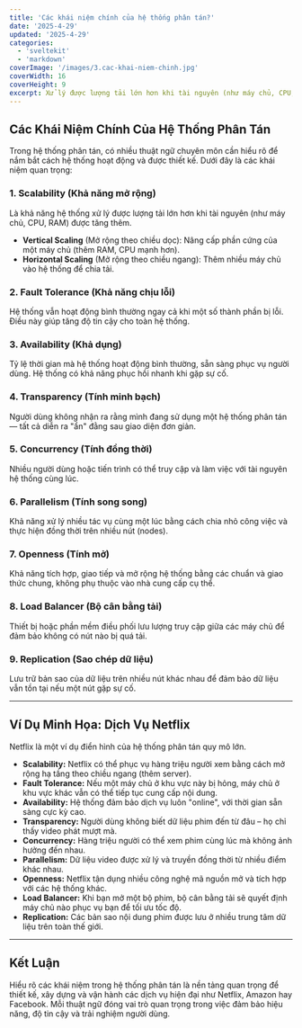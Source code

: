 ```yaml
---
title: 'Các khái niệm chính của hệ thống phân tán?'
date: '2025-4-29'
updated: '2025-4-29'
categories:
  - 'sveltekit'
  - 'markdown'
coverImage: '/images/3.cac-khai-niem-chinh.jpg'
coverWidth: 16
coverHeight: 9
excerpt: Xử lý được lượng tải lớn hơn khi tài nguyên (như máy chủ, CPU, RAM) được tăng...
---
```


## Các Khái Niệm Chính Của Hệ Thống Phân Tán

Trong hệ thống phân tán, có nhiều thuật ngữ chuyên môn cần hiểu rõ để nắm bắt cách hệ thống hoạt động và được thiết kế. Dưới đây là các khái niệm quan trọng:

### 1. Scalability (Khả năng mở rộng)

Là khả năng hệ thống xử lý được lượng tải lớn hơn khi tài nguyên (như máy chủ, CPU, RAM) được tăng thêm.

- **Vertical Scaling** (Mở rộng theo chiều dọc): Nâng cấp phần cứng của một máy chủ (thêm RAM, CPU mạnh hơn).
- **Horizontal Scaling** (Mở rộng theo chiều ngang): Thêm nhiều máy chủ vào hệ thống để chia tải.

### 2. Fault Tolerance (Khả năng chịu lỗi)

Hệ thống vẫn hoạt động bình thường ngay cả khi một số thành phần bị lỗi. Điều này giúp tăng độ tin cậy cho toàn hệ thống.

### 3. Availability (Khả dụng)

Tỷ lệ thời gian mà hệ thống hoạt động bình thường, sẵn sàng phục vụ người dùng. Hệ thống có khả năng phục hồi nhanh khi gặp sự cố.

### 4. Transparency (Tính minh bạch)

Người dùng không nhận ra rằng mình đang sử dụng một hệ thống phân tán — tất cả diễn ra "ẩn" đằng sau giao diện đơn giản.

### 5. Concurrency (Tính đồng thời)

Nhiều người dùng hoặc tiến trình có thể truy cập và làm việc với tài nguyên hệ thống cùng lúc.

### 6. Parallelism (Tính song song)

Khả năng xử lý nhiều tác vụ cùng một lúc bằng cách chia nhỏ công việc và thực hiện đồng thời trên nhiều nút (nodes).

### 7. Openness (Tính mở)

Khả năng tích hợp, giao tiếp và mở rộng hệ thống bằng các chuẩn và giao thức chung, không phụ thuộc vào nhà cung cấp cụ thể.

### 8. Load Balancer (Bộ cân bằng tải)

Thiết bị hoặc phần mềm điều phối lưu lượng truy cập giữa các máy chủ để đảm bảo không có nút nào bị quá tải.

### 9. Replication (Sao chép dữ liệu)

Lưu trữ bản sao của dữ liệu trên nhiều nút khác nhau để đảm bảo dữ liệu vẫn tồn tại nếu một nút gặp sự cố.

---

## Ví Dụ Minh Họa: Dịch Vụ Netflix

Netflix là một ví dụ điển hình của hệ thống phân tán quy mô lớn.

- **Scalability:** Netflix có thể phục vụ hàng triệu người xem bằng cách mở rộng hạ tầng theo chiều ngang (thêm server).
- **Fault Tolerance:** Nếu một máy chủ ở khu vực này bị hỏng, máy chủ ở khu vực khác vẫn có thể tiếp tục cung cấp nội dung.
- **Availability:** Hệ thống đảm bảo dịch vụ luôn "online", với thời gian sẵn sàng cực kỳ cao.
- **Transparency:** Người dùng không biết dữ liệu phim đến từ đâu – họ chỉ thấy video phát mượt mà.
- **Concurrency:** Hàng triệu người có thể xem phim cùng lúc mà không ảnh hưởng đến nhau.
- **Parallelism:** Dữ liệu video được xử lý và truyền đồng thời từ nhiều điểm khác nhau.
- **Openness:** Netflix tận dụng nhiều công nghệ mã nguồn mở và tích hợp với các hệ thống khác.
- **Load Balancer:** Khi bạn mở một bộ phim, bộ cân bằng tải sẽ quyết định máy chủ nào phục vụ bạn để tối ưu tốc độ.
- **Replication:** Các bản sao nội dung phim được lưu ở nhiều trung tâm dữ liệu trên toàn thế giới.

---

## Kết Luận

Hiểu rõ các khái niệm trong hệ thống phân tán là nền tảng quan trọng để thiết kế, xây dựng và vận hành các dịch vụ hiện đại như Netflix, Amazon hay Facebook. Mỗi thuật ngữ đóng vai trò quan trọng trong việc đảm bảo hiệu năng, độ tin cậy và trải nghiệm người dùng.
